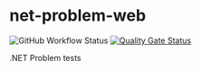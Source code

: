 # net-problem-web

![GitHub Workflow Status](https://img.shields.io/github/workflow/status/8ait/net-problem-web/back?task=back)
[![Quality Gate Status](https://sonarcloud.io/api/project_badges/measure?project=8ait_net-problem-web&metric=alert_status)](https://sonarcloud.io/dashboard?id=8ait_net-problem-web)

.NET Problem tests
